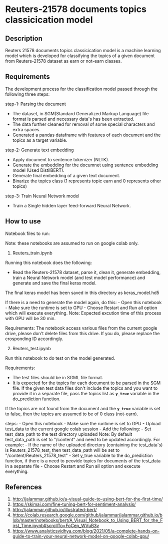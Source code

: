 # Reuters-21578 documents topics classicication model

## Description

Reuters 21578 documents topics classicication model is a machine learning model 
which is developed for classifying the topics of a given document from Reuters-21578 
dataset as earn or not-earn classes.

## Requirements

The development process for the classification model passed through the following three steps:

step-1: Parsing the document

- The dataset, in SGM(Standard Generalized Markup Language) file format is parsed and necessary data's has been extracted.
- The data further cleaned for removal of some special characters and extra spaces.
- Generated a pandas dataframe with features of each document and the topics as a target variable.

step-2: Generate text embedding

- Apply document to sentence tokenizer (NLTK).
- Generate the embedding for the documnet using sentence embedding model (Used DistilBERT).
- Generate final embedding of a given text document.
- Binarize the topics class (1 represents topic earn and 0 represents other topics)

step-3: Train Neural Network model

- Train a Single hidden layer feed-forward Neural Network.

## How to use
Notebook files to run:

Note: these notebooks are assumed to run on google colab only.

1. Reuters_train.ipynb

Running this notebook does the following:
- Read the Reuters-21578  dataset, parse it, clean it, generate embedding, train a Neural Network model (and test model performance) 
  and generate and save the final keras model. 

The final keras model has been saved in this directory as keras_model.hd5 

If there is a need to generate the model again, do this:
    - Open this notebook
    - Make sure the runtime is set to GPU
    - Choose Restart and Run all option which will execute everything. 
Note: Expected excution time of this process with GPU will be 30 min.

Requirements:
The notebook access various files from the current google drive, please don't delete files from this drive. If you do, please replace the crosponding ID accordingly. 

2. Reuters_test.ipynb

Run this notebook to do test on the model generated. 

Requirements:
- The test files should be in SGML file format.
- It is expected for the topics for each document to be parsed in the SGM file. If the given test data files don't include the topics and you want to provide it in a separate file, pass the topics list as **`y_true`** variable in the do_prediction function. 

If the topics are not found from the document and the **`y_true`** variable  is set to false, then the topics are assumed to be of 0 class (not-earn).  

steps:
    - Open this notebook
    - Make sure the runtime is set to GPU
    - Upload test_data to the current google colab session
    - Add the following:
      - Set test_data_path to the test directory uploaded
        Note: By default test_data_path is set to "/content" and need to be updated accordingly.
        For example: 
        - If the name of the uploaded directory (containing the test_data's) is Reuters_21578_test, then
            test_data_path will be set to "/content/Reuters_21578_test"
      - Set y_true variable to the do_prediction function, if there is a need to peovide topics for documents of the test_data in a separate file 
    - Choose Restart and Run all option and execute everything.

## References
1. http://jalammar.github.io/a-visual-guide-to-using-bert-for-the-first-time/
2. https://skimai.com/fine-tuning-bert-for-sentiment-analysis/
3. http://jalammar.github.io/illustrated-bert/
4. https://colab.research.google.com/github/jalammar/jalammar.github.io/blob/master/notebooks/bert/A_Visual_Notebook_to_Using_BERT_for_the_First_Time.ipynb#scrollTo=FoCep_WVuB3v
5. https://www.analyticsvidhya.com/blog/2021/05/a-complete-hands-on-guide-to-train-your-neural-network-model-on-google-colab-gpu/


